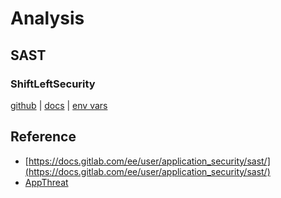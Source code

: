 # Analysis

## SAST

### ShiftLeftSecurity

[github](https://github.com/ShiftLeftSecurity/sast-scan) | [docs](https://slscan.io/en/latest/) | [env vars](https://slscan.io/en/latest/getting-started/#environment-variables)

## Reference

- [https://docs.gitlab.com/ee/user/application_security/sast/](https://docs.gitlab.com/ee/user/application_security/sast/)
- [AppThreat](https://github.com/AppThreat/sast-scan)
